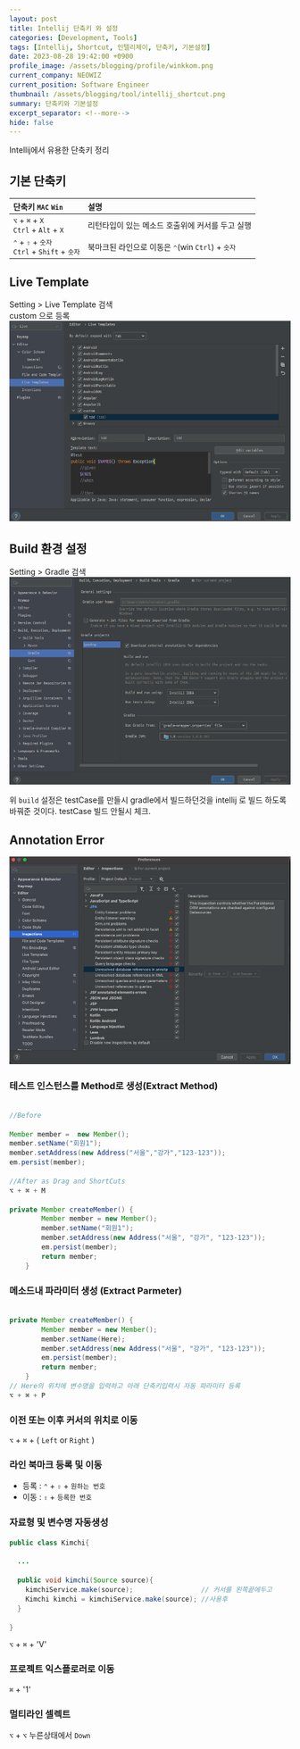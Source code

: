 ```yaml
---
layout: post
title: Intellij 단축키 와 설정
categories: [Development, Tools]
tags: [Intellij, Shortcut, 인텔리제이, 단축키, 기본설정]
date: 2023-08-28 19:42:00 +0900
profile_image: /assets/blogging/profile/winkkom.png
current_company: NEOWIZ
current_position: Software Engineer
thumbnail: /assets/blogging/tool/intellij_shortcut.png
summary: 단축키와 기본설정
excerpt_separator: <!--more-->
hide: false
---
```

Intellij에서 유용한 단축키 정리
<!--more-->

## 기본 단축키
| 단축키 <span class="key key-mac selected">`MAC`</span> <span class="key key-win">`Win`</span>     | 설명 |
|:-----------|:--|
| <span class="key-mac">`⌥` + `⌘` + `X`</span><br/><span class="key-win">`Ctrl` + `Alt` + `X`</span>   | 리턴타입이 있는 메소드 호출위에 커서를 두고 실행 |
| <span class="key-mac">`⌃` + `⇧` + `숫자`</span><br/><span class="key-win">`Ctrl` + `Shift` + `숫자`</span> | 북마크된 라인으로 이동은 `⌃`(win `Ctrl`) + `숫자` |

##  Live Template
Setting > Live Template 검색  
custom 으로 등록  
![Live Template 설정](/assets/blogging/intellij/intellij1.png)

## Build 환경 설정
Setting > Gradle 검색  
![Gradle 빌드 설정](/assets/blogging/intellij/intellij2.png)

위 `build` 설정은 testCase를 만들시 gradle에서 빌드하던것을 intellij 로 빌드 하도록 바꿔준 것이다.
testCase 빌드 안될시 체크.

## Annotation Error
![AnnotationError](/assets/blogging/intellij/tableAnnotationError.png)


### 테스트 인스턴스를 Method로 생성(Extract Method)

```java

//Before

Member member =  new Member();
member.setName("회원1");
member.setAddress(new Address("서울","강가","123-123"));
em.persist(member);

//After as Drag and ShortCuts
⌥ + ⌘ + M

private Member createMember() {
        Member member = new Member();
        member.setName("회원1");
        member.setAddress(new Address("서울", "강가", "123-123"));
        em.persist(member);
        return member;
    }
```  

### 메소드내 파라미터 생성 (Extract Parmeter)

```java

private Member createMember() {
        Member member = new Member();
        member.setName(Here);
        member.setAddress(new Address("서울", "강가", "123-123"));
        em.persist(member);
        return member;
    }
// Here의 위치에 변수명을 입력하고 아래 단축키입력시 자동 파라미터 등록
⌥ + ⌘ + P

```
### 이전 또는 이후 커서의 위치로 이동

`⌥` + `⌘` + ( `Left` or `Right` )

### 라인 북마크 등록 및 이동

- 등록  : `⌃` + `⇧` + `원하는 번호`
- 이동  : `⇧` + `등록한 번호`

### 자료형 및 변수명 자동생성

```java
public class Kimchi{

  ...

  public void kimchi(Source source){
    kimchiService.make(source);                 // 커서를 왼쪽끝에두고
    Kimchi kimchi = kimchiService.make(source); //사용후
  }

}
```  
`⌥` + `⌘` + 'V'

### 프로젝트 익스플로러로 이동

`⌘` + '1'
### 멀티라인 셀렉트

`⌥` + `⌥` 누른상태에서 `Down`
